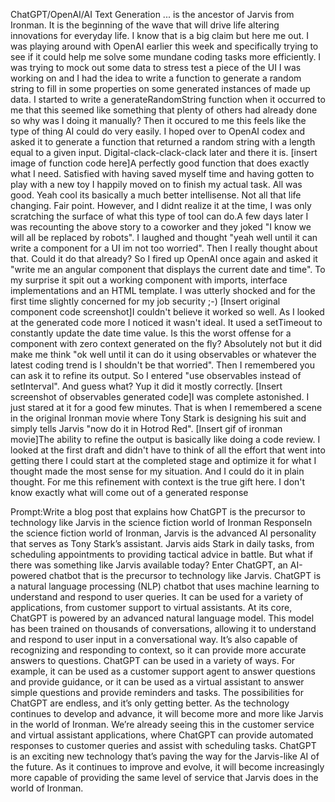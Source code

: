 ChatGPT/OpenAI/AI Text Generation ... is the ancestor of Jarvis from Ironman. It is the beginning of the wave that will drive life altering innovations for everyday life. I know that is a big claim but here me out. I was playing around with OpenAI earlier this week and specifically trying to see if it could help me solve some mundane coding tasks more efficiently. I was trying to mock out some data to stress test a piece of the UI I was working on and I had the idea to write a function to generate a random string to fill in some properties on some generated instances of made up data. I started to write a generateRandomString function when it occurred to me that this seemed like something that plenty of others had already done so why was I doing it manually? Then it occured to me this feels like the type of thing AI could do very easily. I hoped over to OpenAI codex and asked it to generate a function that returned a random string with a length equal to a given input. Digital-clack-clack-clack later and there it is. [insert image of function code here]A perfectly good function that does exactly what I need. Satisfied with having saved myself time and having gotten to play with a new toy I happily moved on to finish my actual task. All was good. Yeah cool its basically a much better intellisense. Not all that life changing. Fair point. However, and I didnt realize it at the time, I was only scratching the surface of what this type of tool can do.A few days later I was recounting the above story to a coworker and they joked "I know we will all be replaced by robots". I laughed and thought "yeah well until it can write a component for a UI im not too worried". Then I really thought about that. Could it do that already? So I fired up OpenAI once again and asked it "write me an angular component that displays the current date and time". To my surprise it spit out a working component with imports, interface implementations and an HTML template. I was utterly shocked and for the first time slightly concerned for my job security ;-) [Insert original component code screenshot]I couldn't believe it worked so well. As I looked at the generated code more I noticed it wasn't ideal. It used a setTimeout to constantly update the date time value. Is this the worst offense for a component with zero context generated on the fly? Absolutely not but it did make me think "ok well until it can do it using observables or whatever the latest coding trend is I shouldn't be that worried". Then I remembered you can ask it to refine its output. So I entered "use observables instead of setInterval". And guess what? Yup it did it mostly correctly. [Insert screenshot of observables generated code]I was complete astonished. I just stared at it for a good few minutes. That is when I remembered a scene in the original Ironman movie where Tony Stark is designing his suit and simply tells Jarvis "now do it in Hotrod Red". [Insert gif of ironman movie]The ability to refine the output is basically like doing a code review. I looked at the first draft and didn't have to think of all the effort that went into getting there I could start at the completed stage and optimize it for what I thought made the most sense for my situation. And I could do it in plain thought. For me this refinement with context is the true gift here. I don't know exactly what will come out of a generated response     

Prompt:Write a blog post that explains how ChatGPT is the precursor to technology like Jarvis in the science fiction world of Ironman ResponseIn the science fiction world of Ironman, Jarvis is the advanced AI personality that serves as Tony Stark’s assistant. Jarvis aids Stark in daily tasks, from scheduling appointments to providing tactical advice in battle. But what if there was something like Jarvis available today?
Enter ChatGPT, an AI-powered chatbot that is the precursor to technology like Jarvis. ChatGPT is a natural language processing (NLP) chatbot that uses machine learning to understand and respond to user queries. It can be used for a variety of applications, from customer support to virtual assistants.
At its core, ChatGPT is powered by an advanced natural language model. This model has been trained on thousands of conversations, allowing it to understand and respond to user input in a conversational way. It’s also capable of recognizing and responding to context, so it can provide more accurate answers to questions.
ChatGPT can be used in a variety of ways. For example, it can be used as a customer support agent to answer questions and provide guidance, or it can be used as a virtual assistant to answer simple questions and provide reminders and tasks.
The possibilities for ChatGPT are endless, and it’s only getting better. As the technology continues to develop and advance, it will become more and more like Jarvis in the world of Ironman. We’re already seeing this in the customer service and virtual assistant applications, where ChatGPT can provide automated responses to customer queries and assist with scheduling tasks.
ChatGPT is an exciting new technology that’s paving the way for the Jarvis-like AI of the future. As it continues to improve and evolve, it will become increasingly more capable of providing the same level of service that Jarvis does in the world of Ironman.
